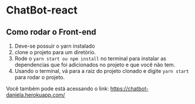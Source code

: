 # ChatBot-react
## Como rodar o Front-end
1. Deve-se possuir o yarn instalado
2. clone o projeto para um diretório.
2. Rode o `yarn start ou npm install` no terminal para instalar as dependencias que foi adicionados no projeto e que você não tem.
3. Usando o terminal, vá para a raiz do projeto clonado e digite `yarn start` para rodar o projeto.

Você também pode está acessando o link:
https://chatbot-daniela.herokuapp.com/
